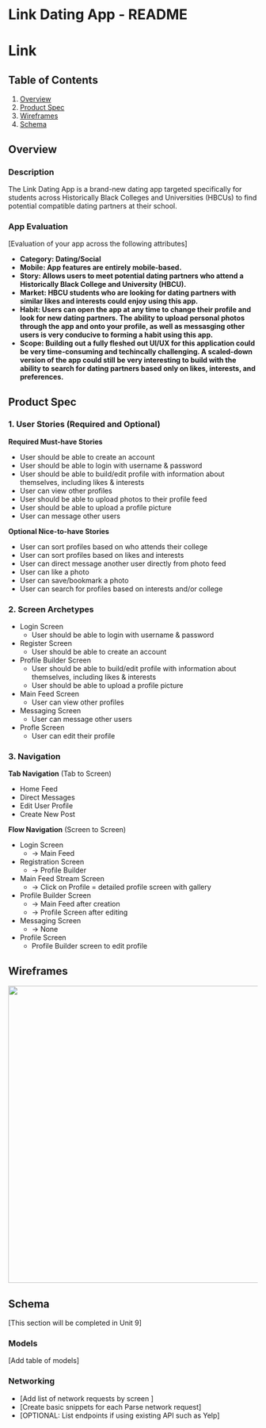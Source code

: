 Link Dating App - README
===

# Link

## Table of Contents
1. [Overview](#Overview)
1. [Product Spec](#Product-Spec)
1. [Wireframes](#Wireframes)
2. [Schema](#Schema)

## Overview
### Description
The Link Dating App is a brand-new dating app targeted specifically for students across Historically Black Colleges and Universities (HBCUs) to find potential compatible dating partners at their school.

### App Evaluation
[Evaluation of your app across the following attributes]
- **Category: Dating/Social**
- **Mobile: App features are entirely mobile-based.**
- **Story: Allows users to meet potential dating partners who attend a Historically Black College and University (HBCU).**
- **Market: HBCU students who are looking for dating partners with similar likes and interests could enjoy using this app.**
- **Habit: Users can open the app at any time to change their profile and look for new dating partners. The ability to upload personal photos through the app and onto your profile, as well as messasging other users is very conducive to forming a habit using this app.**
- **Scope: Building out a fully fleshed out UI/UX for this application could be very time-consuming and techincally challenging. A scaled-down version of the app could still be very interesting to build with the ability to search for dating partners based only on likes, interests, and preferences.**

## Product Spec

### 1. User Stories (Required and Optional)

**Required Must-have Stories**

* User should be able to create an account
* User should be able to login with username & password
* User should be able to build/edit profile with information about themselves, including likes & interests
* User can view other profiles
* User should be able to upload photos to their profile feed
* User should be able to upload a profile picture
* User can message other users


**Optional Nice-to-have Stories**

* User can sort profiles based on who attends their college
* User can sort profiles based on likes and interests
* User can direct message another user directly from photo feed
* User can like a photo
* User can save/bookmark a photo
* User can search for profiles based on interests and/or college

### 2. Screen Archetypes

* Login Screen
   * User should be able to login with username & password
* Register Screen
   * User should be able to create an account
* Profile Builder Screen
    * User should be able to build/edit profile with information about themselves, including likes & interests
    * User should be able to upload a profile picture
* Main Feed Screen
    * User can view other profiles
* Messaging Screen
    * User can message other users
* Profle Screen
    * User can edit their profile

### 3. Navigation

**Tab Navigation** (Tab to Screen)

* Home Feed
* Direct Messages
* Edit User Profile
* Create New Post

**Flow Navigation** (Screen to Screen)

* Login Screen
   * -> Main Feed
* Registration Screen
   * -> Profile Builder
* Main Feed Stream Screen
    * -> Click on Profile = detailed profile screen with gallery
* Profile Builder Screen
    * -> Main Feed after creation
    * -> Profile Screen after editing
* Messaging Screen
    * -> None
* Profile Screen
    * Profile Builder screen to edit profile
## Wireframes

<img src="https://i.imgur.com/8do06qP.jpg" width=600>

## Schema 
[This section will be completed in Unit 9]
### Models
[Add table of models]
### Networking
- [Add list of network requests by screen ]
- [Create basic snippets for each Parse network request]
- [OPTIONAL: List endpoints if using existing API such as Yelp]

